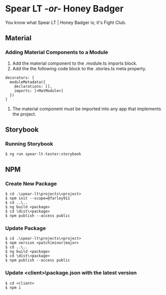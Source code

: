 # Spear LT _-or-_ Honey Badger

You know what Spear LT | Honey Badger is; it's Fight Club.

## Material

### Adding Material Components to a Module
1. Add the material component to the <project>.module.ts imports block.
1. Add the the following code block to the <project>.stories.ts meta property.
```
decorators: [
  moduleMetadata({
    declarations: [],
    imports: [<MatModule>]
  })
]
```
1. The material component must be imported into any app that implements the project.

## Storybook

### Running Storybook
```
$ ng run spear-lt-tester:storybook
```

## NPM

### Create New Package
```
$ cd .\spear-lt\projects\<project>
$ npm init --scope=@farley911
$ cd ..\..
$ ng build <package>
$ cd \dist\<package>
$ npm publish --access public
```

### Update Package
```
$ cd .\spear-lt\projects\<project>
$ npm version <patch|minor|major>
$ cd ..\..
$ ng build <package>
$ cd \dist\<package>
$ npm publish --access public
```

### Update \<client>\package.json with the latest version
```
$ cd <client>
$ npm i
```
